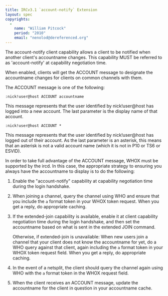 ```yaml
---
title: IRCv3.1 `account-notify` Extension
layout: spec
copyrights:
  -
    name: "William Pitcock"
    period: "2010"
    email: "nenolod@dereferenced.org"
---
```

The account-notify client capability allows a client to be notified
when another client's accountname changes.  This capability MUST be
referred to as 'account-notify' at capability negotiation time.

When enabled, clients will get the ACCOUNT message to designate the
accountname changes for clients on common channels with them.

The ACCOUNT message is one of the following:

    :nick!user@host ACCOUNT accountname

This message represents that the user identified by nick!user@host has
logged into a new account.  The last parameter is the display name of
that account.

    :nick!user@host ACCOUNT *

This message represents that the user identified by nick!user@host has
logged out of their account.  As the last parameter is an asterisk, this
means that an asterisk is not a valid account name (which it is not in P10
or TS6 or ESVID).

In order to take full advantage of the ACCOUNT message, WHOX must be
supported by the ircd.  In this case, the appropriate strategy to ensuring
you always have the accountname to display is to do the following:

 1. Enable the "account-notify" capability at capability negotiation time
    during the login handshake.

 2. When joining a channel, query the channel using WHO and ensure that you
    include the `a` format token in your WHOX token request.  When you get a
    reply, do appropriate caching.

 3. If the extended-join capability is available, enable it at client
    capability negotiation time during the login handshake, and then set the
    accountname based on what is sent in the extended JOIN command.

    Otherwise, if extended-join is unavailable: When new users join a channel
    that your client does not know the accountname for yet, do a WHO query
    against that client, again including the `a` format token in your WHOX
    token request field.  When you get a reply, do appropriate caching.

 4. In the event of a netsplit, the client should query the channel again using
    WHO with the `a` format token in the WHOX request field.

 5. When the client receives an ACCOUNT message, update the accountname for the
    client in question in your accountname cache.
